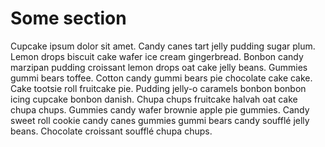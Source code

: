 ﻿# Some section

Cupcake ipsum dolor sit amet. Candy canes tart jelly pudding sugar plum. Lemon drops biscuit cake wafer ice cream gingerbread. Bonbon candy marzipan pudding croissant lemon drops oat cake jelly beans. Gummies gummi bears toffee. Cotton candy gummi bears pie chocolate cake cake. Cake tootsie roll fruitcake pie. Pudding jelly-o caramels bonbon bonbon icing cupcake bonbon danish. Chupa chups fruitcake halvah oat cake chupa chups. Gummies candy wafer brownie apple pie gummies. Candy sweet roll cookie candy canes gummies gummi bears candy soufflé jelly beans. Chocolate croissant soufflé chupa chups.